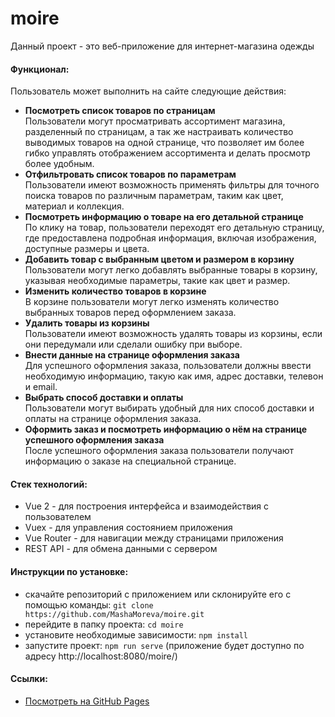 # moire

Данный проект - это веб-приложение для интернет-магазина одежды

#### Функционал:

Пользователь может выполнить на сайте следующие действия:

- **Посмотреть список товаров по страницам**  
  Пользователи могут просматривать ассортимент магазина, разделенный по страницам, а так же настраивать количество выводимых товаров на одной странице, что позволяет им более гибко управлять отображением ассортимента и делать просмотр более удобным.
- **Отфильтровать список товаров по параметрам**  
  Пользователи имеют возможность применять фильтры для точного поиска товаров по различным параметрам, таким как цвет, материал и коллекция.
- **Посмотреть информацию о товаре на его детальной странице**  
  По клику на товар, пользователи переходят его детальную страницу, где предоставлена подробная информация, включая изображения, доступные размеры и цвета.
- **Добавить товар с выбранным цветом и размером в корзину**  
  Пользователи могут легко добавлять выбранные товары в корзину, указывая необходимые параметры, такие как цвет и размер.
- **Изменить количество товаров в корзине**  
  В корзине пользователи могут легко изменять количество выбранных товаров перед оформлением заказа.
- **Удалить товары из корзины**  
  Пользователи имеют возможность удалять товары из корзины, если они передумали или сделали ошибку при выборе.
- **Внести данные на странице оформления заказа**  
  Для успешного оформления заказа, пользователи должны ввести необходимую информацию, такую как имя, адрес доставки, телевон и email.
- **Выбрать способ доставки и оплаты**  
  Пользователи могут выбирать удобный для них способ доставки и оплаты на странице оформления заказа.
- **Оформить заказ и посмотреть информацию о нём на странице успешного оформления заказа**  
  После успешного оформления заказа пользователи получают информацию о заказе на специальной странице.

#### Стек технологий:

- Vue 2 - для построения интерфейса и взаимодействия с пользователем
- Vuex - для управления состоянием приложения
- Vue Router - для навигации между страницами приложения
- REST API - для обмена данными с сервером

#### Инструкции по установке:

- cкачайте репозиторий с приложением или склонируйте его с помощью команды: `git clone https://github.com/MashaMoreva/moire.git`
- перейдите в папку проекта: `cd moire`
- установите необходимые зависимости: `npm install`
- запустите проект: `npm run serve` (приложение будет доступно по адресу http://localhost:8080/moire/)

#### Ссылки:

- [Посмотреть на GitHub Pages](https://mashamoreva.github.io/moire/#/)
